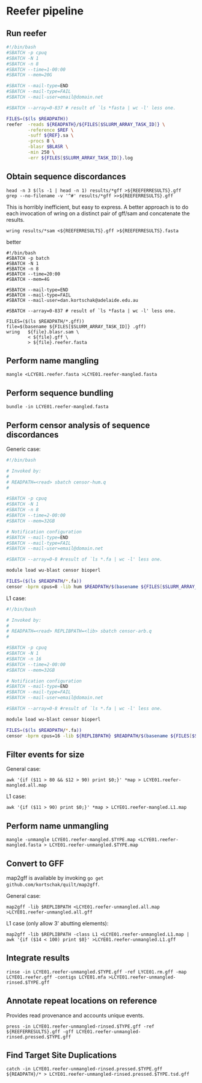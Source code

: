 # Reefer pipeline

## Run reefer

```bash
#!/bin/bash
#SBATCH -p cpuq
#SBATCH -N 1
#SBATCH -n 8
#SBATCH --time=1-00:00
#SBATCH --mem=20G

#SBATCH --mail-type=END 
#SBATCH --mail-type=FAIL
#SBATCH --mail-user=email@domain.net

#SBATCH --array=0-837 # result of `ls *fasta | wc -l' less one.

FILES=($(ls $READPATH))
reefer	-reads ${READPATH}/${FILES[$SLURM_ARRAY_TASK_ID]} \
     	-reference $REF \
     	-suff ${REF}.sa \
     	-procs 8 \
     	-blasr $BLASR \
     	-min 250 \
     	-err ${FILES[$SLURM_ARRAY_TASK_ID]}.log
```

## Obtain sequence discordances

```
head -n 3 $(ls -1 | head -n 1) results/*gff >${REEFERRESULTS}.gff
grep --no-filename -v '^#' results/*gff >>${REEFERRESULTS}.gff
```

This is horribly inefficient, but easy to express. A better approach is to do each invocation of wring on a distinct pair of gff/sam and concatenate the results.
```
wring results/*sam <${REEFERRESULTS}.gff >${REEFERRESULTS}.fasta
```

better
```
#!/bin/bash
#SBATCH -p batch
#SBATCH -N 1
#SBATCH -n 8
#SBATCH --time=20:00
#SBATCH --mem=4G

#SBATCH --mail-type=END 
#SBATCH --mail-type=FAIL
#SBATCH --mail-user=dan.kortschak@adelaide.edu.au

#SBATCH --array=0-837 # result of `ls *fasta | wc -l' less one.

FILES=($(ls $READPATH/*.gff))
file=$(basename ${FILES[$SLURM_ARRAY_TASK_ID]} .gff)
wring	${file}.blasr.sam \
     	< ${file}.gff \
     	> ${file}.reefer.fasta
```

## Perform name mangling

```
mangle <LCYE01.reefer.fasta >LCYE01.reefer-mangled.fasta
```

## Perform sequence bundling

```
bundle -in LCYE01.reefer-mangled.fasta
```

## Perform censor analysis of sequence discordances

Generic case:
```bash
#!/bin/bash

# Invoked by:
#
# READPATH=<read> sbatch censor-hum.q
#

#SBATCH -p cpuq
#SBATCH -N 1
#SBATCH -n 8
#SBATCH --time=2-00:00
#SBATCH --mem=32GB

# Notification configuration
#SBATCH --mail-type=END
#SBATCH --mail-type=FAIL
#SBATCH --mail-user=email@domain.net

#SBATCH --array=0-8 #result of `ls *.fa | wc -l' less one.

module load wu-blast censor bioperl

FILES=($(ls $READPATH/*.fa))
censor -bprm cpus=8 -lib hum $READPATH/$(basename ${FILES[$SLURM_ARRAY_TASK_ID]})
```

L1 case:
```bash
#!/bin/bash

# Invoked by:
#
# READPATH=<read> REPLIBPATH=<lib> sbatch censor-arb.q
#

#SBATCH -p cpuq
#SBATCH -N 1
#SBATCH -n 16
#SBATCH --time=2-00:00
#SBATCH --mem=32GB

# Notification configuration
#SBATCH --mail-type=END
#SBATCH --mail-type=FAIL
#SBATCH --mail-user=email@domain.net

#SBATCH --array=0-8 #result of `ls *.fa | wc -l' less one.

module load wu-blast censor bioperl

FILES=($(ls $READPATH/*.fa))
censor -bprm cpus=16 -lib ${REPLIBPATH} $READPATH/$(basename ${FILES[$SLURM_ARRAY_TASK_ID]})
```

## Filter events for size

General case:
```
awk '{if ($11 > 80 && $12 > 90) print $0;}' *map > LCYE01.reefer-mangled.all.map
```

L1 case:
```
awk '{if ($11 > 90) print $0;}' *map > LCYE01.reefer-mangled.L1.map
```

## Perform name unmangling

```
mangle -unmangle LCYE01.reefer-mangled.$TYPE.map <LCYE01.reefer-mangled.fasta > LCYE01.reefer-unmangled.$TYPE.map
```

## Convert to GFF

map2gff is available by invoking `go get github.com/kortschak/quilt/map2gff`.

General case:
```
map2gff -lib $REPLIBPATH <LCYE01.reefer-unmangled.all.map >LCYE01.reefer-unmangled.all.gff
```

L1 case (only allow 3' abutting elements):
```
map2gff -lib $REPLIBPATH -class L1 <LCYE01.reefer-unmangled.L1.map | awk '{if ($14 < 100) print $0}' >LCYE01.reefer-unmangled.L1.gff
```

## Integrate results

```
rinse -in LCYE01.reefer-unmangled.$TYPE.gff -ref LYCE01.rm.gff -map LCYE01.reefer.gff -contigs LCYE01.mfa >LCYE01.reefer-unmangled-rinsed.$TYPE.gff
```

## Annotate repeat locations on reference

Provides read provenance and accounts unique events.

```
press -in LCYE01.reefer-unmangled-rinsed.$TYPE.gff -ref ${REEFERRESULTS}.gff -gff LCYE01.reefer-unmangled-rinsed.pressed.$TYPE.gff
```

## Find Target Site Duplications

```
catch -in LCYE01.reefer-unmangled-rinsed.pressed.$TYPE.gff ${READPATH}/* > LCYE01.reefer-unmangled-rinsed.pressed.$TYPE.tsd.gff
```
